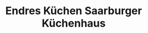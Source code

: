 ---
title: "Endres Küchen Saarburger Küchenhaus"
url: /saarburg/endres-kuechen-saarburger-kuechenhaus/
shop: Küchen
---